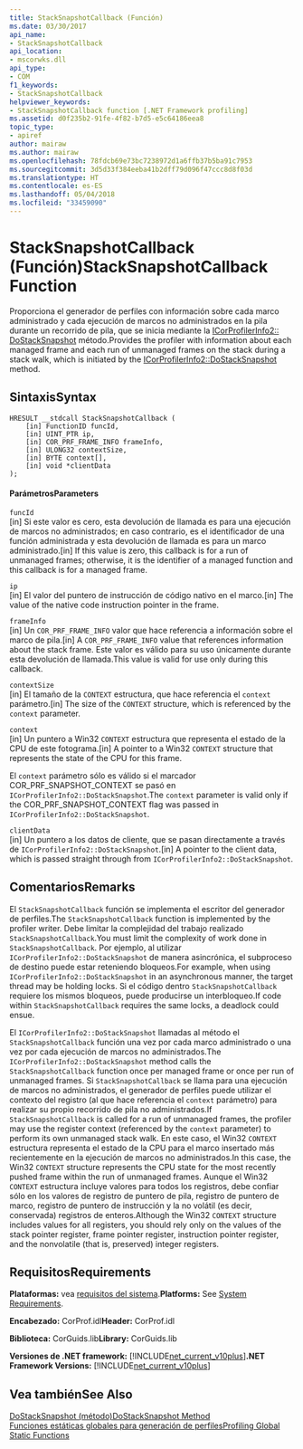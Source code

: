 ```yaml
---
title: StackSnapshotCallback (Función)
ms.date: 03/30/2017
api_name:
- StackSnapshotCallback
api_location:
- mscorwks.dll
api_type:
- COM
f1_keywords:
- StackSnapshotCallback
helpviewer_keywords:
- StackSnapshotCallback function [.NET Framework profiling]
ms.assetid: d0f235b2-91fe-4f82-b7d5-e5c64186eea8
topic_type:
- apiref
author: mairaw
ms.author: mairaw
ms.openlocfilehash: 78fdcb69e73bc7238972d1a6ffb37b5ba91c7953
ms.sourcegitcommit: 3d5d33f384eeba41b2dff79d096f47ccc8d8f03d
ms.translationtype: HT
ms.contentlocale: es-ES
ms.lasthandoff: 05/04/2018
ms.locfileid: "33459090"
---
```

# <a name="stacksnapshotcallback-function"></a><span data-ttu-id="99732-102">StackSnapshotCallback (Función)</span><span class="sxs-lookup"><span data-stu-id="99732-102">StackSnapshotCallback Function</span></span>
<span data-ttu-id="99732-103">Proporciona el generador de perfiles con información sobre cada marco administrado y cada ejecución de marcos no administrados en la pila durante un recorrido de pila, que se inicia mediante la [ICorProfilerInfo2:: DoStackSnapshot](../../../../docs/framework/unmanaged-api/profiling/icorprofilerinfo2-dostacksnapshot-method.md) método.</span><span class="sxs-lookup"><span data-stu-id="99732-103">Provides the profiler with information about each managed frame and each run of unmanaged frames on the stack during a stack walk, which is initiated by the [ICorProfilerInfo2::DoStackSnapshot](../../../../docs/framework/unmanaged-api/profiling/icorprofilerinfo2-dostacksnapshot-method.md) method.</span></span>  
  
## <a name="syntax"></a><span data-ttu-id="99732-104">Sintaxis</span><span class="sxs-lookup"><span data-stu-id="99732-104">Syntax</span></span>  
  
```  
HRESULT __stdcall StackSnapshotCallback (  
    [in] FunctionID funcId,  
    [in] UINT_PTR ip,  
    [in] COR_PRF_FRAME_INFO frameInfo,  
    [in] ULONG32 contextSize,  
    [in] BYTE context[],  
    [in] void *clientData  
);  
```  
  
#### <a name="parameters"></a><span data-ttu-id="99732-105">Parámetros</span><span class="sxs-lookup"><span data-stu-id="99732-105">Parameters</span></span>  
 `funcId`  
 <span data-ttu-id="99732-106">[in] Si este valor es cero, esta devolución de llamada es para una ejecución de marcos no administrados; en caso contrario, es el identificador de una función administrada y esta devolución de llamada es para un marco administrado.</span><span class="sxs-lookup"><span data-stu-id="99732-106">[in] If this value is zero, this callback is for a run of unmanaged frames; otherwise, it is the identifier of a managed function and this callback is for a managed frame.</span></span>  
  
 `ip`  
 <span data-ttu-id="99732-107">[in] El valor del puntero de instrucción de código nativo en el marco.</span><span class="sxs-lookup"><span data-stu-id="99732-107">[in] The value of the native code instruction pointer in the frame.</span></span>  
  
 `frameInfo`  
 <span data-ttu-id="99732-108">[in] Un `COR_PRF_FRAME_INFO` valor que hace referencia a información sobre el marco de pila.</span><span class="sxs-lookup"><span data-stu-id="99732-108">[in] A `COR_PRF_FRAME_INFO` value that references information about the stack frame.</span></span> <span data-ttu-id="99732-109">Este valor es válido para su uso únicamente durante esta devolución de llamada.</span><span class="sxs-lookup"><span data-stu-id="99732-109">This value is valid for use only during this callback.</span></span>  
  
 `contextSize`  
 <span data-ttu-id="99732-110">[in] El tamaño de la `CONTEXT` estructura, que hace referencia el `context` parámetro.</span><span class="sxs-lookup"><span data-stu-id="99732-110">[in] The size of the `CONTEXT` structure, which is referenced by the `context` parameter.</span></span>  
  
 `context`  
 <span data-ttu-id="99732-111">[in] Un puntero a Win32 `CONTEXT` estructura que representa el estado de la CPU de este fotograma.</span><span class="sxs-lookup"><span data-stu-id="99732-111">[in] A pointer to a Win32 `CONTEXT` structure that represents the state of the CPU for this frame.</span></span>  
  
 <span data-ttu-id="99732-112">El `context` parámetro sólo es válido si el marcador COR_PRF_SNAPSHOT_CONTEXT se pasó en `ICorProfilerInfo2::DoStackSnapshot`.</span><span class="sxs-lookup"><span data-stu-id="99732-112">The `context` parameter is valid only if the COR_PRF_SNAPSHOT_CONTEXT flag was passed in `ICorProfilerInfo2::DoStackSnapshot`.</span></span>  
  
 `clientData`  
 <span data-ttu-id="99732-113">[in] Un puntero a los datos de cliente, que se pasan directamente a través de `ICorProfilerInfo2::DoStackSnapshot`.</span><span class="sxs-lookup"><span data-stu-id="99732-113">[in] A pointer to the client data, which is passed straight through from `ICorProfilerInfo2::DoStackSnapshot`.</span></span>  
  
## <a name="remarks"></a><span data-ttu-id="99732-114">Comentarios</span><span class="sxs-lookup"><span data-stu-id="99732-114">Remarks</span></span>  
 <span data-ttu-id="99732-115">El `StackSnapshotCallback` función se implementa el escritor del generador de perfiles.</span><span class="sxs-lookup"><span data-stu-id="99732-115">The `StackSnapshotCallback` function is implemented by the profiler writer.</span></span> <span data-ttu-id="99732-116">Debe limitar la complejidad del trabajo realizado `StackSnapshotCallback`.</span><span class="sxs-lookup"><span data-stu-id="99732-116">You must limit the complexity of work done in `StackSnapshotCallback`.</span></span> <span data-ttu-id="99732-117">Por ejemplo, al utilizar `ICorProfilerInfo2::DoStackSnapshot` de manera asincrónica, el subproceso de destino puede estar reteniendo bloqueos.</span><span class="sxs-lookup"><span data-stu-id="99732-117">For example, when using `ICorProfilerInfo2::DoStackSnapshot` in an asynchronous manner, the target thread may be holding locks.</span></span> <span data-ttu-id="99732-118">Si el código dentro `StackSnapshotCallback` requiere los mismos bloqueos, puede producirse un interbloqueo.</span><span class="sxs-lookup"><span data-stu-id="99732-118">If code within `StackSnapshotCallback` requires the same locks, a deadlock could ensue.</span></span>  
  
 <span data-ttu-id="99732-119">El `ICorProfilerInfo2::DoStackSnapshot` llamadas al método el `StackSnapshotCallback` función una vez por cada marco administrado o una vez por cada ejecución de marcos no administrados.</span><span class="sxs-lookup"><span data-stu-id="99732-119">The `ICorProfilerInfo2::DoStackSnapshot` method calls the `StackSnapshotCallback` function once per managed frame or once per run of unmanaged frames.</span></span> <span data-ttu-id="99732-120">Si `StackSnapshotCallback` se llama para una ejecución de marcos no administrados, el generador de perfiles puede utilizar el contexto del registro (al que hace referencia el `context` parámetro) para realizar su propio recorrido de pila no administrados.</span><span class="sxs-lookup"><span data-stu-id="99732-120">If `StackSnapshotCallback` is called for a run of unmanaged frames, the profiler may use the register context (referenced by the `context` parameter) to perform its own unmanaged stack walk.</span></span> <span data-ttu-id="99732-121">En este caso, el Win32 `CONTEXT` estructura representa el estado de la CPU para el marco insertado más recientemente en la ejecución de marcos no administrados.</span><span class="sxs-lookup"><span data-stu-id="99732-121">In this case, the Win32 `CONTEXT` structure represents the CPU state for the most recently pushed frame within the run of unmanaged frames.</span></span> <span data-ttu-id="99732-122">Aunque el Win32 `CONTEXT` estructura incluye valores para todos los registros, debe confiar sólo en los valores de registro de puntero de pila, registro de puntero de marco, registro de puntero de instrucción y la no volátil (es decir, conservada) registros de enteros.</span><span class="sxs-lookup"><span data-stu-id="99732-122">Although the Win32 `CONTEXT` structure includes values for all registers, you should rely only on the values of the stack pointer register, frame pointer register, instruction pointer register, and the nonvolatile (that is, preserved) integer registers.</span></span>  
  
## <a name="requirements"></a><span data-ttu-id="99732-123">Requisitos</span><span class="sxs-lookup"><span data-stu-id="99732-123">Requirements</span></span>  
 <span data-ttu-id="99732-124">**Plataformas:** vea [requisitos del sistema](../../../../docs/framework/get-started/system-requirements.md).</span><span class="sxs-lookup"><span data-stu-id="99732-124">**Platforms:** See [System Requirements](../../../../docs/framework/get-started/system-requirements.md).</span></span>  
  
 <span data-ttu-id="99732-125">**Encabezado:** CorProf.idl</span><span class="sxs-lookup"><span data-stu-id="99732-125">**Header:** CorProf.idl</span></span>  
  
 <span data-ttu-id="99732-126">**Biblioteca:** CorGuids.lib</span><span class="sxs-lookup"><span data-stu-id="99732-126">**Library:** CorGuids.lib</span></span>  
  
 <span data-ttu-id="99732-127">**Versiones de .NET framework:** [!INCLUDE[net_current_v10plus](../../../../includes/net-current-v10plus-md.md)]</span><span class="sxs-lookup"><span data-stu-id="99732-127">**.NET Framework Versions:** [!INCLUDE[net_current_v10plus](../../../../includes/net-current-v10plus-md.md)]</span></span>  
  
## <a name="see-also"></a><span data-ttu-id="99732-128">Vea también</span><span class="sxs-lookup"><span data-stu-id="99732-128">See Also</span></span>  
 [<span data-ttu-id="99732-129">DoStackSnapshot (método)</span><span class="sxs-lookup"><span data-stu-id="99732-129">DoStackSnapshot Method</span></span>](../../../../docs/framework/unmanaged-api/profiling/icorprofilerinfo2-dostacksnapshot-method.md)  
 [<span data-ttu-id="99732-130">Funciones estáticas globales para generación de perfiles</span><span class="sxs-lookup"><span data-stu-id="99732-130">Profiling Global Static Functions</span></span>](../../../../docs/framework/unmanaged-api/profiling/profiling-global-static-functions.md)

